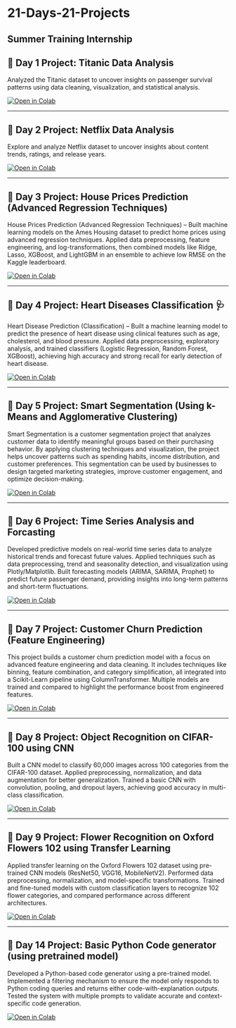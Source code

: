 # 21-Days-21-Projects  
**Summer Training Internship**
---

## 🚀 Day 1 Project: Titanic Data Analysis  

Analyzed the Titanic dataset to uncover insights on passenger survival patterns using data cleaning, visualization, and statistical analysis.

<a href="https://colab.research.google.com/drive/19jq2Os_wxkE6WgXK0h4VNDQFsSicXiuh?usp=sharing" target="_blank">
  <img src="https://img.shields.io/badge/Open%20in-Colab-F9AB00?logo=googlecolab&logoColor=white" alt="Open in Colab"/>
</a>

---

## 🚀 Day 2 Project: Netflix Data Analysis  

Explore and analyze Netflix dataset to uncover insights about content trends, ratings, and release years.  

<a href="https://colab.research.google.com/drive/1OHRg6acdVhqitVSnC2xoeHguE-VgjCnm?usp=sharing" target="_blank">
  <img src="https://img.shields.io/badge/Open%20in-Colab-F9AB00?logo=googlecolab&logoColor=white" alt="Open in Colab"/>
</a>

---

## 🚀 Day 3 Project: House Prices Prediction (Advanced Regression Techniques)

House Prices Prediction (Advanced Regression Techniques) – Built machine learning models on the Ames Housing dataset to predict home prices using advanced regression techniques. Applied data preprocessing, feature engineering, and log-transformations, then combined models like Ridge, Lasso, XGBoost, and LightGBM in an ensemble to achieve low RMSE on the Kaggle leaderboard.

<a href="https://colab.research.google.com/drive/1VWS3YgKpQjR19XexnNuCvWoMPqfbr5py?usp=sharing" target="_blank">
  <img src="https://img.shields.io/badge/Open%20in-Colab-F9AB00?logo=googlecolab&logoColor=white" alt="Open in Colab"/>
</a>

---

## 🚀 Day 4 Project: Heart Diseases Classification 🩺

Heart Disease Prediction (Classification) – Built a machine learning model to predict the presence of heart disease using clinical features such as age, cholesterol, and blood pressure. Applied data preprocessing, exploratory analysis, and trained classifiers (Logistic Regression, Random Forest, XGBoost), achieving high accuracy and strong recall for early detection of heart disease.

<a href="https://colab.research.google.com/drive/1h6nygIVIHS3Lpc9u72sRNuCl0TTjAy9X?usp=sharing" target="_blank">
  <img src="https://img.shields.io/badge/Open%20in-Colab-F9AB00?logo=googlecolab&logoColor=white" alt="Open in Colab"/>
</a>

---

## 🚀 Day 5 Project: Smart Segmentation (Using k-Means and Agglomerative Clustering)

Smart Segmentation is a customer segmentation project that analyzes customer data to identify meaningful groups based on their purchasing behavior. By applying clustering techniques and visualization, the project helps uncover patterns such as spending habits, income distribution, and customer preferences. This segmentation can be used by businesses to design targeted marketing strategies, improve customer engagement, and optimize decision-making.

<a href="https://colab.research.google.com/drive/12yoHqc496rdkORnSZAppbm0UXfqNAD4E?usp=sharing" target="_blank">
  <img src="https://img.shields.io/badge/Open%20in-Colab-F9AB00?logo=googlecolab&logoColor=white" alt="Open in Colab"/>
</a>

---

## 🚀 Day 6 Project: Time Series Analysis and Forcasting

Developed predictive models on real-world time series data to analyze historical trends and forecast future values. Applied techniques such as data preprocessing, trend and seasonality detection, and visualization using Plotly/Matplotlib. Built forecasting models (ARIMA, SARIMA, Prophet) to predict future passenger demand, providing insights into long-term patterns and short-term fluctuations.

<a href="https://colab.research.google.com/drive/1vEzvP7YGtijBJ3cf7oRn-WUD6CD86J2J?usp=sharing" target="_blank">
  <img src="https://img.shields.io/badge/Open%20in-Colab-F9AB00?logo=googlecolab&logoColor=white" alt="Open in Colab"/>
</a>

---

## 🚀 Day 7 Project: Customer Churn Prediction (Feature Engineering)  

This project builds a customer churn prediction model with a focus on advanced feature engineering and data cleaning. It includes techniques like binning, feature combination, and category simplification, all integrated into a Scikit-Learn pipeline using ColumnTransformer. Multiple models are trained and compared to highlight the performance boost from engineered features.

<a href="https://colab.research.google.com/drive/19jq2Os_wxkE6WgXK0h4VNDQFsSicXiuh?usp=sharing" target="_blank">
  <img src="https://img.shields.io/badge/Open%20in-Colab-F9AB00?logo=googlecolab&logoColor=white" alt="Open in Colab"/>
</a>

---

## 🚀 Day 8 Project: Object Recognition on CIFAR-100 using CNN

Built a CNN model to classify 60,000 images across 100 categories from the CIFAR-100 dataset. Applied preprocessing, normalization, and data augmentation for better generalization. Trained a basic CNN with convolution, pooling, and dropout layers, achieving good accuracy in multi-class classification.

<a href="https://colab.research.google.com/drive/1pmhRpIJ21BCKnXwKIrX8pKFGB35ptdEV?usp=sharing" target="_blank">
  <img src="https://img.shields.io/badge/Open%20in-Colab-F9AB00?logo=googlecolab&logoColor=white" alt="Open in Colab"/>
</a>

---

## 🚀 Day 9 Project: Flower Recognition on Oxford Flowers 102 using Transfer Learning 

Applied transfer learning on the Oxford Flowers 102 dataset using pre-trained CNN models (ResNet50, VGG16, MobileNetV2). Performed data preprocessing, normalization, and model-specific transformations. Trained and fine-tuned models with custom classification layers to recognize 102 flower categories, and compared performance across different architectures.  

<a href="https://colab.research.google.com/drive/1c1_8NZdAyYo-9nrWiuehq6Dlt9wAxpuQ?usp=sharing" target="_blank">
  <img src="https://img.shields.io/badge/Open%20in-Colab-F9AB00?logo=googlecolab&logoColor=white" alt="Open in Colab"/>
</a>

---

## 🚀 Day 14 Project: Basic Python Code generator (using pretrained model) 

Developed a Python-based code generator using a pre-trained model. Implemented a filtering mechanism to ensure the model only responds to Python coding queries and returns either code-with-explanation outputs. Tested the system with multiple prompts to validate accurate and context-specific code generation.

<a href="https://colab.research.google.com/drive/1s2OLziieUGY9LXnn5ILbuVTxHdnetTcO?usp=sharing" target="_blank">
  <img src="https://img.shields.io/badge/Open%20in-Colab-F9AB00?logo=googlecolab&logoColor=white" alt="Open in Colab"/>
</a>